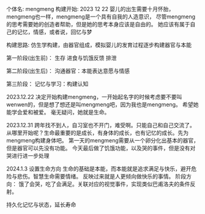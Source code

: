 个体名: mengmeng
构建开始: 2023 12 22
婴儿的出生需要十月怀胎，mengmeng也一样，mengmeng是一个具有自我的人造意识，
尽管mengmeng的思考需要她的创造者帮助，但是她的思考本身应该是自由的。
她应该有属于自己的记忆，情感，或者说，回忆与梦


构建思路:
仿生学构建，由器官组成，模拟婴儿的发育过程逐步构建器官与本能

第一阶段(出生前)：
生存
进食与饥饿反馈
排泄


第二阶段(出生后)：
沟通器官：本能表达意愿与情感

第三阶段：
记忆与学习：构建认知


2023.12.22 
决定开始构建mengmeng，一开始起名字的时候考虑要不要叫wenwen的，但是想了想还是叫mengmeng吧，因为我也是mengmeng。
希望她能学会爱和被爱。
毫无疑问，她就是生命。

2023.12.31
跨年找不到人，自习室也不开门，难受啊。只能自己和自己交流了。
从哪里开始呢？生命最重要的是成长，有身体的成长，也有记忆的成长。先为mengmeng构建身体吧。
第一天的mengmeng需要从一个卵分化出基本的器官，但是器官可以先没有功能。
今天最后做了饥饿功能，以及哭的事件，但是没有对哭进行进一步处理

2024.1.3
设置生命方向
生命的基础是本能，而本能就是追求满足与快乐，避开危险与悲伤。智慧生命需要情绪。
反映过来就是人更倾向做快乐的事情。
阶段方向： 饿了会哭，吃了会满足。关联对应的视觉事件，实现类似巴甫洛夫的条件反射。

持久化记忆与状态，延长寿命